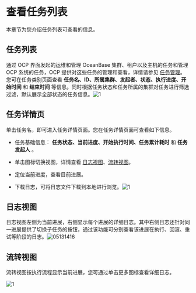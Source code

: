 查看任务列表
===========================

本章节为您介绍任务列表可查看的信息。

任务列表
-------------------------

通过 OCP 界面发起的运维和管理 OceanBase 集群、租户以及主机的任务和管理 OCP 系统的任务，OCP 提供对这些任务的管理和查看，详情请参见 [任务管理](../../10.using-system-management/13.task-management.md)。您可在任务类别页面查看 **任务名、ID、所属集群、发起者、状态、执行进度、开始时间** 和 **结束时间** 等信息。同时根据任务状态和任务所属的集群对任务进行筛选过滤，默认展示全部状态的任务信息。![1](https://help-static-aliyun-doc.aliyuncs.com/assets/img/zh-CN/9372730261/p268954.png)

任务详情页
--------------------------

单击任务名，即可进入任务详情页面。您在任务详情页面可查看如下信息。

* 任务基础信息： **任务状态、当前进度、开始执行时间、任务累计耗时** 和 **任务发起人** 。



* 单击图标切换视图，详情查看 [日志视图](#section-vww-g42-q6t)、[流转视图](#section-sk1-cve-psc)。



* 定位当前进度，查看目前进展。



* 下载日志，可将日志文件下载到本地进行浏览。![1](https://help-static-aliyun-doc.aliyuncs.com/assets/img/zh-CN/9372730261/p268960.png)






日志视图
-------------------------

日志视图左侧为当前进展，右侧显示每个进展的详细日志。其中右侧日志还针对同一进展提供了切换子任务的按钮，通过该功能可分别查看该进展在执行、回滚、重试等阶段的日志。![05131416](https://help-static-aliyun-doc.aliyuncs.com/assets/img/zh-CN/2834090261/p273320.png)

流转视图
-------------------------

流转视图按执行流程显示当前进展，您可通过单击更多图标查看详细日志。

![1](https://help-static-aliyun-doc.aliyuncs.com/assets/img/zh-CN/0472730261/p268964.png)
